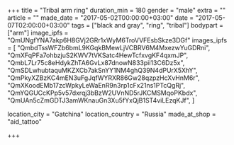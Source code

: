 +++
title = "Tribal arm ring"
duration_min = 180
gender = "male"
extra = ""
article = ""
made_date = "2017-05-02T00:00:00+03:00"
date = "2017-05-07T02:00:00+03:00"
tags = ["black and gray", "ring", "tribal"]
bodypart = ["arm"]
image_ipfs = "QmUNgfYNA7akp6H8GVj2GRr1xWyM6TroVVFEsbSkze3DGf"
images_ipfs = [  "QmbdTssWFZb6bmL9KGqkBMewLjVCBRV6M4MxezwYuGDRni",
  "QmXFqPFa7ohbzjuS2KWV7tVKSatc4HewTcfxvgKF4qxmJP",
  "QmbL7Lr75c8eHdykZhTA6GvLx87dnowN833pii13C6Dz5x",
  "QmSDLwhubtaquMKZXCb7akSnYY1NM4ghQ39N4dPUrX5XhY",
  "QmPkyXZBzKC4mEN3uFgJqfWYRXR86Gw28qzpzHcXvHnM6r",
  "QmXKoodEMb17zcWpkyLeWaEnR9n3rp1cFx21ns1PTcQgRj",
  "QmYQGUCcKPp5v57dxrqj3bBzW2UVnND5rJKCMSMqoPKbdx",
  "QmUAn5cZmGDTJ3amWKnauGn3Xu5fYxQjB1ST4viLEzqKJf",
]

location_city = "Gatchina"
location_country = "Russia"
made_at_shop = "aid_tattoo"

+++
